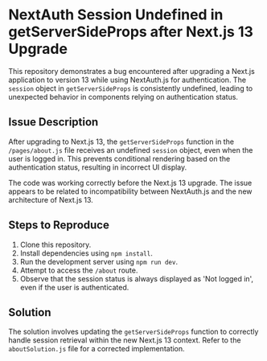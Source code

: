# NextAuth Session Undefined in getServerSideProps after Next.js 13 Upgrade

This repository demonstrates a bug encountered after upgrading a Next.js application to version 13 while using NextAuth.js for authentication.  The `session` object in `getServerSideProps` is consistently undefined, leading to unexpected behavior in components relying on authentication status.

## Issue Description

After upgrading to Next.js 13, the `getServerSideProps` function in the `/pages/about.js` file receives an undefined `session` object, even when the user is logged in. This prevents conditional rendering based on the authentication status, resulting in incorrect UI display.

The code was working correctly before the Next.js 13 upgrade.  The issue appears to be related to incompatibility between NextAuth.js and the new architecture of Next.js 13.

## Steps to Reproduce

1. Clone this repository.
2. Install dependencies using `npm install`.
3. Run the development server using `npm run dev`.
4. Attempt to access the `/about` route.
5. Observe that the session status is always displayed as 'Not logged in', even if the user is authenticated.

## Solution

The solution involves updating the `getServerSideProps` function to correctly handle session retrieval within the new Next.js 13 context.  Refer to the `aboutSolution.js` file for a corrected implementation.